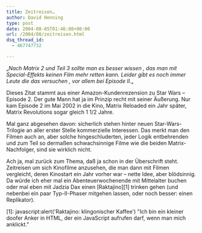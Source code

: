 ```yaml
---
title: Zeitreisen…
author: David Henning
type: post
date: 2004-08-05T01:46:08+00:00
url: /2004/08/zeitreisen.html
dsq_thread_id:
  - 467747732

---
```

&#8222;_Nach Matrix 2 und Teil 3 sollte man es besser wissen , das man mit Special-Effekts keinen Film mehr retten kann. Leider gibt es noch immer Leute die das versuchen , vor allem bei Episode II._&#8222;

Dieses Zitat stammt aus einer Amazon-Kundenrezension zu Star Wars &#8211; Episode 2. Der gute Mann hat ja im Prinzip recht mit seiner Äußerung. Nur kam Episode 2 im Mai 2002 in die Kino, Matrix Reloaded ein Jahr später, Matrix Revolutions sogar gleich 1 1/2 Jahre.
  
Mal ganz abgesehen davon: sicherlich stehen hinter neuen Star-Wars-Trilogie an aller erster Stelle kommerzielle Interessen. Das merkt man den Filmen auch an, aber solche hingeschluderten, jeder Logik entbehrenden und zum Teil so dermaßen schwachsinnige Filme wie die beiden Matrix-Nachfolger, sind sie wirklich nicht.
  
Ach ja, mal zurück zum Thema, daß ja schon in der Überschrift steht. Zeitreisen um sich Kinofilme anzusehen, die man dann mit Filmen vergleicht, deren Kinostart ein Jahr vorher war &#8211; nette Idee, aber blödsinnig. Da würde ich eher mal ein Abenteuerwochenende mit Mittelalter buchen oder mal eben mit Jadzia Dax einen [Raktajino][1] trinken gehen (und nebenbei ein paar Typ-II-Phaser mitgehen lassen, oder noch besser: einen Replikator).

 [1]: javascript:alert(&apos;Raktajino: klingonischer Kaffee&apos;) "Ich bin ein kleiner doofer Anker in HTML, der ein JavaScript aufrufen darf, wenn man mich anklickt."